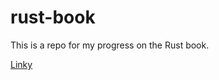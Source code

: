 # rust-book
This is a repo for my progress on the Rust book. 

[Linky](https://doc.rust-lang.org/stable/book/title-page.html)